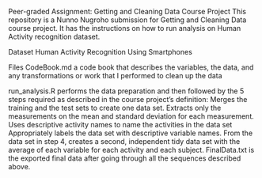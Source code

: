 Peer-graded Assignment: Getting and Cleaning Data Course Project This repository is a Nunno Nugroho submission for Getting and Cleaning Data course project. It has the instructions on how to run analysis on Human Activity recognition dataset.

Dataset Human Activity Recognition Using Smartphones

Files CodeBook.md a code book that describes the variables, the data, and any transformations or work that I performed to clean up the data

run_analysis.R performs the data preparation and then followed by the 5 steps required as described in the course project’s definition: Merges the training and the test sets to create one data set. Extracts only the measurements on the mean and standard deviation for each measurement. Uses descriptive activity names to name the activities in the data set Appropriately labels the data set with descriptive variable names. From the data set in step 4, creates a second, independent tidy data set with the average of each variable for each activity and each subject. FinalData.txt is the exported final data after going through all the sequences described above.
